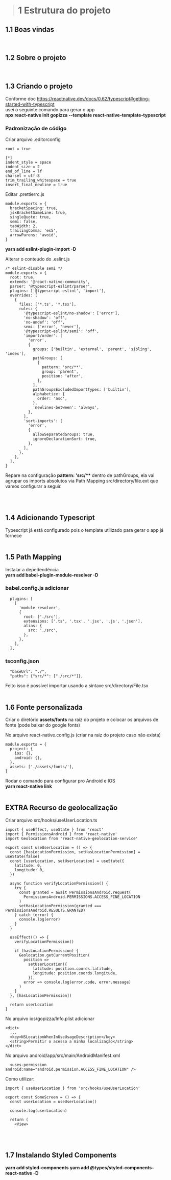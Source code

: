 ># 1 Estrutura do projeto


## 1.1 Boas vindas
<br/>

## 1.2 Sobre o projeto
<br/>

## 1.3 Criando o projeto
Conforme doc https://reactnative.dev/docs/0.62/typescript#getting-started-with-typescript<br/>
usei o seguinte comando para gerar o app <br/>
**npx react-native init gopizza --template react-native-template-typescript**

### Padronização de código
Criar arquivo .editorconfig
```
root = true

[*]
indent_style = space
indent_size = 2
end_of_line = lf
charset = utf-8
trim_trailing_whitespace = true
insert_final_newline = true
```

Editar .prettierrc.js
```
module.exports = {
  bracketSpacing: true,
  jsxBracketSameLine: true,
  singleQuote: true,
  semi: false,
  tabWidth: 2,
  trailingComma: 'es5',
  arrowParens: 'avoid',
}
```

**yarn add eslint-plugin-import -D**

Alterar o conteúdo do .eslint.js
```
/* eslint-disable semi */
module.exports = {
  root: true,
  extends: '@react-native-community',
  parser: '@typescript-eslint/parser',
  plugins: ['@typescript-eslint', 'import'],
  overrides: [
    {
      files: ['*.ts', '*.tsx'],
      rules: {
        '@typescript-eslint/no-shadow': ['error'],
        'no-shadow': 'off',
        'no-undef': 'off',
        semi: ['error', 'never'],
        '@typescript-eslint/semi': 'off',
        'import/order': [
          'error',
          {
            groups: ['builtin', 'external', 'parent', 'sibling', 'index'],
            pathGroups: [
              {
                pattern: 'src/**',
                group: 'parent',
                position: 'after',
              },
            ],
            pathGroupsExcludedImportTypes: ['builtin'],
            alphabetize: {
              order: 'asc',
            },
            'newlines-between': 'always',
          },
        ],
        'sort-imports': [
          'error',
          {
            allowSeparatedGroups: true,
            ignoreDeclarationSort: true,
          },
        ],
      },
    },
  ],
}
```

Repare na configuração __pattern: 'src/**__ dentro de pathGroups, ela vai agrupar os imports absolutos via Path Mapping src/directory/file.ext que vamos configurar a seguir.

<br/><br/>

## 1.4 Adicionando Typescript
Typescript já está configurado pois o template utilizado para gerar o app já fornece
<br/><br/>


## 1.5 Path Mapping
Instalar a depedendência <br />
**yarn add babel-plugin-module-resolver -D**

### babel.config.js adicionar

```
  plugins: [
    [
      'module-resolver',
      {
        root: ['./src'],
        extensions: ['.ts', '.tsx', '.jsx', '.js', '.json'],
        alias: {
          src: './src',
        },
      },
    ],
  ],
```

### tsconfig.json
```
  "baseUrl": "./",
  "paths": {"src/*": ["./src/*"]},
```

Feito isso é possível importar usando a sintaxe src/directory/File.tsx
<br/><br/>

## 1.6 Fonte personalizada
Criar o diretório **assets/fonts** na raiz do projeto e colocar os arquivos de fonte (pode baixar do google fonts) <br/>

No arquivo react-native.config.js (criar na raiz do projeto caso não exista)
```
module.exports = {
  project: {
    ios: {},
    android: {},
  },
  assets: ['./assets/fonts/'],
}
```
Rodar o comando para configurar pro Android e IOS <br/>
**yarn react-native link**
<br/><br/>

## EXTRA Recurso de geolocalização
Criar arquivo src/hooks/useUserLocation.ts
```
import { useEffect, useState } from 'react'
import { PermissionsAndroid } from 'react-native'
import Geolocation from 'react-native-geolocation-service'

export const useUserLocation = () => {
  const [hasLocationPermission, setHasLocationPermission] = useState(false)
  const [userLocation, setUserLocation] = useState({
    latitude: 0,
    longitude: 0,
  })

  async function verifyLocationPermission() {
    try {
      const granted = await PermissionsAndroid.request(
        PermissionsAndroid.PERMISSIONS.ACCESS_FINE_LOCATION
      )
      setHasLocationPermission(granted === PermissionsAndroid.RESULTS.GRANTED)
    } catch (error) {
      console.log(error)
    }
  }

  useEffect(() => {
    verifyLocationPermission()

    if (hasLocationPermission) {
      Geolocation.getCurrentPosition(
        position =>
          setUserLocation({
            latitude: position.coords.latitude,
            longitude: position.coords.longitude,
          }),
        error => console.log(error.code, error.message)
      )
    }
  }, [hasLocationPermission])

  return userLocation
}
```

No arquivo ios/gopizza/Info.plist adicionar
```
<dict>
  ...
  <key>NSLocationWhenInUseUsageDescription</key>
  <string>Permitir o acesso a minha localização</string>
</dict>
```

No arquivo android/app/src/main/AndroidManifest.xml
```
  <uses-permission android:name="android.permission.ACCESS_FINE_LOCATION" />
```

Como utilizar: <br/>
```
import { useUserLocation } from 'src/hooks/useUserLocation'

export const SomeScreen = () => {
  const userLocation = useUserLocation()

  console.log(userLocation)

  return (
    <View>
```
<br/><br/>

## 1.7 Instalando Styled Components
**yarn add styled-components**
**yarn add @types/styled-components-react-native -D**
